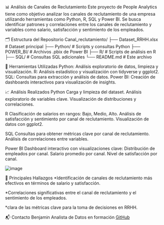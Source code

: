 📊 Análisis de Canales de Reclutamiento
Este proyecto de People Analytics tiene como objetivo analizar los canales de reclutamiento de una empresa utilizando herramientas como Python, R, SQL y Power BI. Se busca identificar patrones y correlaciones entre los canales de reclutamiento y variables como salario, satisfacción y sentimiento de los empleados.

🗂️ Estructura del Repositorio
Canal_reclutamiento/
├── Dataset_RRHH.xlsx          # Dataset principal
├── Python/                    # Scripts y consultas Python
├── POWER_BI/                  # Archivos .pbix de Power BI
├── R/                         # Scripts de análisis en R
├── SQL/                       # Consultas SQL adicionales
└── README.md                  # Este archivo

🧰 Herramientas Utilizadas
Python: Análisis exploratorio de datos, limpieza y visualización.
R: Análisis estadístico y visualización con tidyverse y ggplot2.
SQL: Consultas para extracción y análisis de datos.
Power BI: Creación de dashboards interactivos para visualización de insights.

📈 Análisis Realizados
Python
Carga y limpieza del dataset.
Análisis exploratorio de variables clave.
Visualización de distribuciones y correlaciones.

R
Clasificación de salarios en rangos: Bajo, Medio, Alto.
Análisis de satisfacción y sentimiento por canal de reclutamiento.
Visualización de datos con ggplot2.

SQL
Consultas para obtener métricas clave por canal de reclutamiento.
Análisis de correlaciones entre variables.

Power BI
Dashboard interactivo con visualizaciones clave:
Distribución de empleados por canal.
Salario promedio por canal.
Nivel de satisfacción por canal.

![image](https://github.com/user-attachments/assets/e430e65d-fe6b-444d-89b0-79e8d2d3cbf4)


📌 Principales Hallazgos
*Identificación de canales de reclutamiento más efectivos en términos de salario y satisfacción.

*Correlaciones significativas entre el canal de reclutamiento y el sentimiento de los empleados.

*clara de las métricas clave para la toma de decisiones en RRHH.

📬 Contacto
Benjamin
Analista de Datos en formación
[GitHub](https://github.com/nBenjaminPr/Canal_reclutamiento/edit/main/README.md)
